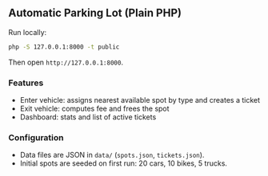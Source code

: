 ## Automatic Parking Lot (Plain PHP)

Run locally:

```bash
php -S 127.0.0.1:8000 -t public
```

Then open `http://127.0.0.1:8000`.

### Features

- Enter vehicle: assigns nearest available spot by type and creates a ticket
- Exit vehicle: computes fee and frees the spot
- Dashboard: stats and list of active tickets

### Configuration

- Data files are JSON in `data/` (`spots.json`, `tickets.json`).
- Initial spots are seeded on first run: 20 cars, 10 bikes, 5 trucks.

